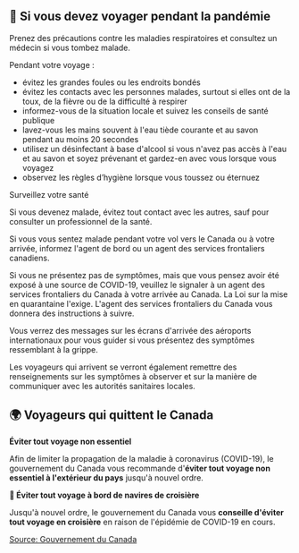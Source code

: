 ## 🛫 Si vous devez voyager pendant la pandémie

Prenez des précautions contre les maladies respiratoires et consultez un médecin si vous tombez malade.

Pendant votre voyage :

- évitez les grandes foules ou les endroits bondés
- évitez les contacts avec les personnes malades, surtout si elles ont de la toux, de la fièvre ou de la difficulté à respirer
- informez-vous de la situation locale et suivez les conseils de santé publique
- lavez-vous les mains souvent à l'eau tiède courante et au savon pendant au moins 20 secondes
- utilisez un désinfectant à base d'alcool si vous n'avez pas accès à l'eau et au savon et soyez prévenant et gardez-en avec vous lorsque vous voyagez
- observez les règles d’hygiène lorsque vous toussez ou éternuez

Surveillez votre santé

Si vous devenez malade, évitez tout contact avec les autres, sauf pour consulter un professionnel de la santé.

Si vous vous sentez malade pendant votre vol vers le Canada ou à votre arrivée, informez l'agent de bord ou un agent des services frontaliers canadiens.

Si vous ne présentez pas de symptômes, mais que vous pensez avoir été exposé à une source de COVID-19, veuillez le signaler à un agent des services frontaliers du Canada à votre arrivée au Canada. La Loi sur la mise en quarantaine l'exige. L'agent des services frontaliers du Canada vous donnera des instructions à suivre.

Vous verrez des messages sur les écrans d'arrivée des aéroports internationaux pour vous guider si vous présentez des symptômes ressemblant à la grippe.

Les voyageurs qui arrivent se verront également remettre des renseignements sur les symptômes à observer et sur la manière de communiquer avec les autorités sanitaires locales.

## 🌍 Voyageurs qui quittent le Canada

**Éviter tout voyage non essentiel**

Afin de limiter la propagation de la maladie à coronavirus (COVID-19), le gouvernement du Canada vous recommande d'**éviter tout voyage non essentiel à l'extérieur du pays** jusqu'à nouvel ordre.


**🚢 Éviter tout voyage à bord de navires de croisière**

Jusqu'à nouvel ordre, le gouvernement du Canada vous **conseille d'éviter tout voyage en croisière** en raison de l'épidémie de COVID-19 en cours.

[Source: Gouvernement du Canada](https://www.canada.ca/fr/sante-publique/services/maladies/2019-nouveau-coronavirus/derniers-conseils-sante-voyageurs.html)
